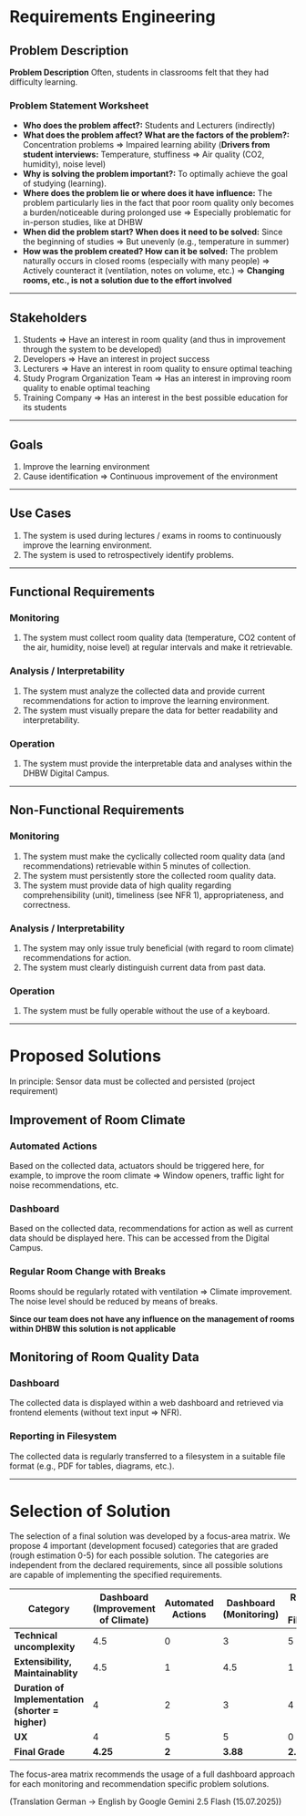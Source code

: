 # Requirements Engineering

## Problem Description

**Problem Description**
Often, students in classrooms felt that they had difficulty learning.

### Problem Statement Worksheet
- **Who does the problem affect?:** Students and Lecturers (indirectly)
- **What does the problem affect? What are the factors of the problem?:** Concentration problems => Impaired learning ability (**Drivers from student interviews:** Temperature, stuffiness => Air quality (CO2, humidity), noise level)
- **Why is solving the problem important?:** To optimally achieve the goal of studying (learning).
- **Where does the problem lie or where does it have influence:** The problem particularly lies in the fact that poor room quality only becomes a burden/noticeable during prolonged use => Especially problematic for in-person studies, like at DHBW
- **When did the problem start? When does it need to be solved:** Since the beginning of studies => But unevenly (e.g., temperature in summer)
- **How was the problem created? How can it be solved:** The problem naturally occurs in closed rooms (especially with many people) => Actively counteract it (ventilation, notes on volume, etc.) => **Changing rooms, etc., is not a solution due to the effort involved**

---

## Stakeholders
1. Students => Have an interest in room quality (and thus in improvement through the system to be developed)
2. Developers => Have an interest in project success
3. Lecturers => Have an interest in room quality to ensure optimal teaching
4. Study Program Organization Team => Has an interest in improving room quality to enable optimal teaching
5. Training Company => Has an interest in the best possible education for its students

---

## Goals
1. Improve the learning environment
2. Cause identification => Continuous improvement of the environment

---

## Use Cases
1. The system is used during lectures / exams in rooms to continuously improve the learning environment.
2. The system is used to retrospectively identify problems.

---

## Functional Requirements
### Monitoring
1. The system must collect room quality data (temperature, CO2 content of the air, humidity, noise level) at regular intervals and make it retrievable.

### Analysis / Interpretability
1. The system must analyze the collected data and provide current recommendations for action to improve the learning environment.
2. The system must visually prepare the data for better readability and interpretability.

### Operation
1. The system must provide the interpretable data and analyses within the DHBW Digital Campus.

---

## Non-Functional Requirements
### Monitoring
1. The system must make the cyclically collected room quality data (and recommendations) retrievable within 5 minutes of collection.
2. The system must persistently store the collected room quality data.
3. The system must provide data of high quality regarding comprehensibility (unit), timeliness (see NFR 1), appropriateness, and correctness.

### Analysis / Interpretability
1. The system may only issue truly beneficial (with regard to room climate) recommendations for action.
2. The system must clearly distinguish current data from past data.

### Operation
1. The system must be fully operable without the use of a keyboard.

---

# Proposed Solutions
In principle: Sensor data must be collected and persisted (project requirement)

## Improvement of Room Climate
### Automated Actions
Based on the collected data, actuators should be triggered here, for example, to improve the room climate => Window openers, traffic light for noise recommendations, etc.

### Dashboard
Based on the collected data, recommendations for action as well as current data should be displayed here. This can be accessed from the Digital Campus.

### Regular Room Change with Breaks
Rooms should be regularly rotated with ventilation => Climate improvement. The noise level should be reduced by means of breaks.

**Since our team does not have any influence on the management of rooms within DHBW this solution is not applicable**

## Monitoring of Room Quality Data
### Dashboard
The collected data is displayed within a web dashboard and retrieved via frontend elements (without text input => NFR).

### Reporting in Filesystem
The collected data is regularly transferred to a filesystem in a suitable file format (e.g., PDF for tables, diagrams, etc.).

---

# Selection of Solution
The selection of a final solution was developed by a focus-area matrix. We propose 4 important (development focused) categories that are graded (rough estimation 0-5) for each possible solution. The categories are independent from the declared requirements, since all possible solutions are capable of implementing the specified requirements.


<table>
  <thead>
    <tr>
      <th>Category</th>
      <th>Dashboard (Improvement of Climate)</th>
      <th>Automated Actions</th>
      <th>Dashboard (Monitoring)</th>
      <th>Reporting in Filesystem</th>
    </tr>
  </thead>
  <tbody>
    <tr>
      <td><b>Technical uncomplexity</b></td>
      <td>4.5</td>
      <td>0</td>
      <td>3</td>
      <td>5</td>
    </tr>
    <tr>
      <td><b>Extensibility, Maintainablity</b></td>
      <td>4.5</td>
      <td>1</td>
      <td>4.5</td>
      <td>1</td>
    </tr>
    <tr>
      <td><b>Duration of Implementation <br> (shorter = higher)</b></td>
      <td>4</td>
      <td>2</td>
      <td>3</td>
      <td>4</td>
    </tr>
    <tr>
      <td><b>UX</b></td>
      <td>4</td>
      <td>5</td>
      <td>5</td>
      <td>0</td>
    </tr>
    <tr>
      <td><b>Final Grade</b></td>
      <td><b>4.25</b></td>
      <td><b>2</b></td>
      <td><b>3.88</b></td>
      <td><b>2.5</b></td>
    </tr>
  </tbody>
</table>

The focus-area matrix recommends the usage of a full dashboard approach for each monitoring and recommendation specific problem solutions.

(Translation German -> English by Google Gemini 2.5 Flash (15.07.2025))
